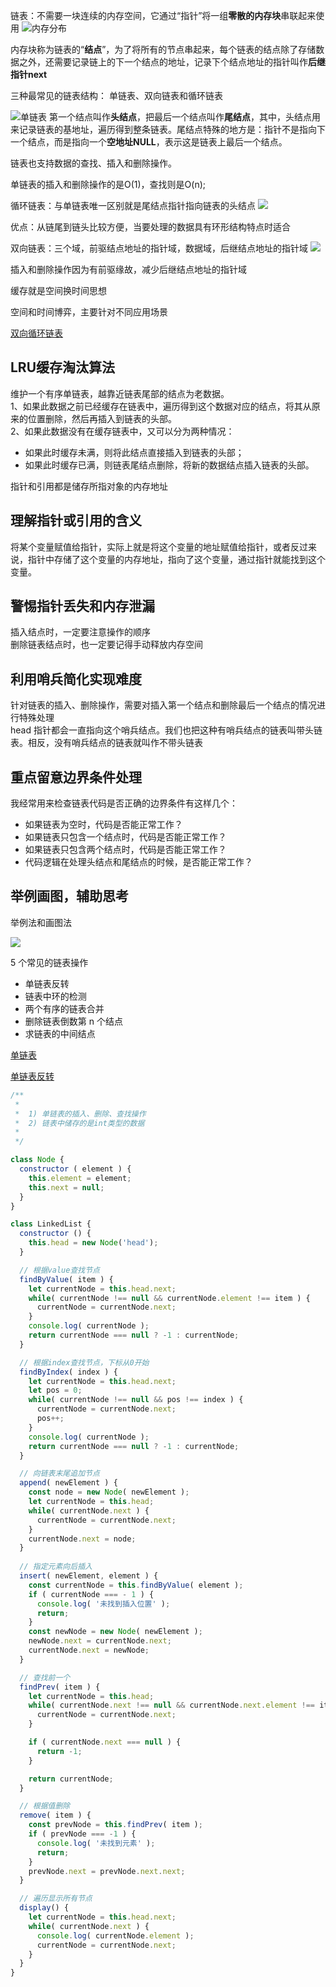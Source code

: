 链表：不需要一块连续的内存空间，它通过“指针”将一组**零散的内存块**串联起来使用
![内存分布](https://static001.geekbang.org/resource/image/d5/cd/d5d5bee4be28326ba3c28373808a62cd.jpg)

内存块称为链表的“**结点**”，为了将所有的节点串起来，每个链表的结点除了存储数据之外，还需要记录链上的下一个结点的地址，记录下个结点地址的指针叫作**后继指针next**

三种最常见的链表结构：
单链表、双向链表和循环链表


![单链表](https://static001.geekbang.org/resource/image/b9/eb/b93e7ade9bb927baad1348d9a806ddeb.jpg)
第一个结点叫作**头结点**，把最后一个结点叫作**尾结点**，其中，头结点用来记录链表的基地址，遍历得到整条链表。尾结点特殊的地方是：指针不是指向下一个结点，而是指向一个**空地址NULL**，表示这是链表上最后一个结点。

链表也支持数据的查找、插入和删除操作。

单链表的插入和删除操作的是O(1)，查找则是O(n);

循环链表：与单链表唯一区别就是尾结点指针指向链表的头结点
![](https://static001.geekbang.org/resource/image/86/55/86cb7dc331ea958b0a108b911f38d155.jpg)

优点：从链尾到链头比较方便，当要处理的数据具有环形结构特点时适合

双向链表：三个域，前驱结点地址的指针域，数据域，后继结点地址的指针域
![](https://static001.geekbang.org/resource/image/cb/0b/cbc8ab20276e2f9312030c313a9ef70b.jpg)

插入和删除操作因为有前驱缘故，减少后继结点地址的指针域

缓存就是空间换时间思想

空间和时间博弈，主要针对不同应用场景

[双向循环链表](https://static001.geekbang.org/resource/image/d1/91/d1665043b283ecdf79b157cfc9e5ed91.jpg)


## LRU缓存淘汰算法
维护一个有序单链表，越靠近链表尾部的结点为老数据。<br/>
1、如果此数据之前已经缓存在链表中，遍历得到这个数据对应的结点，将其从原来的位置删除，然后再插入到链表的头部。<br/>
2、如果此数据没有在缓存链表中，又可以分为两种情况：
* 如果此时缓存未满，则将此结点直接插入到链表的头部；
* 如果此时缓存已满，则链表尾结点删除，将新的数据结点插入链表的头部。


指针和引用都是储存所指对象的内存地址

## 理解指针或引用的含义
将某个变量赋值给指针，实际上就是将这个变量的地址赋值给指针，或者反过来说，指针中存储了这个变量的内存地址，指向了这个变量，通过指针就能找到这个变量。

## 警惕指针丢失和内存泄漏

插入结点时，一定要注意操作的顺序<br/>
删除链表结点时，也一定要记得手动释放内存空间<br/>


## 利用哨兵简化实现难度
针对链表的插入、删除操作，需要对插入第一个结点和删除最后一个结点的情况进行特殊处理<br/>
head 指针都会一直指向这个哨兵结点。我们也把这种有哨兵结点的链表叫带头链表。相反，没有哨兵结点的链表就叫作不带头链表

## 重点留意边界条件处理
我经常用来检查链表代码是否正确的边界条件有这样几个：
* 如果链表为空时，代码是否能正常工作？
* 如果链表只包含一个结点时，代码是否能正常工作？
* 如果链表只包含两个结点时，代码是否能正常工作？
* 代码逻辑在处理头结点和尾结点的时候，是否能正常工作？

## 举例画图，辅助思考
举例法和画图法

![](https://static001.geekbang.org/resource/image/4a/f8/4a701dd79b59427be654261805b349f8.jpg)

5 个常见的链表操作
* 单链表反转
* 链表中环的检测
* 两个有序的链表合并
* 删除链表倒数第 n 个结点
* 求链表的中间结点

[单链表](https://github.com/wangzheng0822/algo/blob/master/javascript/06_linkedlist/SinglyLinkedList.js)

[单链表反转](https://github.com/wangzheng0822/algo/blob/master/javascript/07_linkedlist/LinkedListAlgo.js)


```js
/**
 *
 *  1) 单链表的插入、删除、查找操作
 *  2) 链表中储存的是int类型的数据
 *
 */

class Node {
  constructor ( element ) {
    this.element = element;
    this.next = null;
  }
}

class LinkedList {
  constructor () {
    this.head = new Node('head');
  }

  // 根据value查找节点
  findByValue( item ) {
    let currentNode = this.head.next;
    while( currentNode !== null && currentNode.element !== item ) {
      currentNode = currentNode.next;
    }
    console.log( currentNode );
    return currentNode === null ? -1 : currentNode;
  }

  // 根据index查找节点，下标从0开始
  findByIndex( index ) {
    let currentNode = this.head.next;
    let pos = 0;
    while( currentNode !== null && pos !== index ) {
      currentNode = currentNode.next;
      pos++;
    }
    console.log( currentNode );
    return currentNode === null ? -1 : currentNode;
  }

  // 向链表末尾追加节点
  append( newElement ) {
    const node = new Node( newElement );
    let currentNode = this.head;
    while( currentNode.next ) {
      currentNode = currentNode.next;
    }
    currentNode.next = node;
  }
  
  // 指定元素向后插入
  insert( newElement, element ) {
    const currentNode = this.findByValue( element );
    if ( currentNode === - 1 ) {
      console.log( '未找到插入位置' );
      return;
    }
    const newNode = new Node( newElement );
    newNode.next = currentNode.next;
    currentNode.next = newNode;
  }

  // 查找前一个
  findPrev( item ) {
    let currentNode = this.head;
    while( currentNode.next !== null && currentNode.next.element !== item ) {
      currentNode = currentNode.next;
    }

    if ( currentNode.next === null ) {
      return -1;
    }

    return currentNode;
  }

  // 根据值删除
  remove( item ) {
    const prevNode = this.findPrev( item );
    if ( prevNode === -1 ) {
      console.log( '未找到元素' );
      return;
    } 
    prevNode.next = prevNode.next.next;
  }

  // 遍历显示所有节点
  display() {
    let currentNode = this.head.next;
    while( currentNode.next ) {
      console.log( currentNode.element );
      currentNode = currentNode.next;
    }
  }
}
```